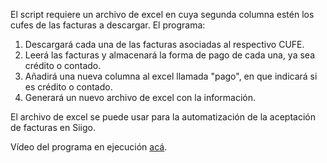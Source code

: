 El script requiere un archivo de excel en cuya segunda columna estén los cufes de las facturas a descargar. El programa: 

1. Descargará cada una de las facturas asociadas al respectivo CUFE. 
2. Leerá las facturas y almacenará la forma de pago de cada una, ya sea crédito o contado. 
3. Añadirá una nueva columna al excel llamada "pago", en que indicará si es crédito o contado. 
4. Generará un nuevo archivo de excel con la información.  

El archivo de excel se puede usar para la automatización de la aceptación de facturas en Siigo. 

Vídeo del programa en ejecución [acá](https://youtu.be/TDtODkzY5XY).